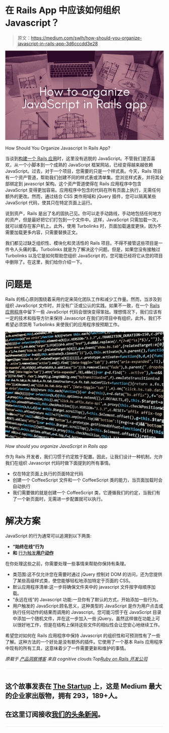 # 在 Rails App 中应该如何组织 Javascript？

> 原文：<https://medium.com/swlh/how-should-you-organize-javascript-in-rails-app-3d6cccdd3e28>

![](img/4474c1d47858408286503b079bdcad5b.png)

How Should You Organize Javascript In Rails App?

当谈到[构建一个 Rails 应用](https://www.cognitiveclouds.com/custom-software-development-services)时，这里没有逃脱的 JavaScript。不管我们是否喜欢，从一个小脚本到一个成熟的 JavaScript 框架网站，已经变得越来越依赖 JavaScript。过去，对于一个项目，您需要的只是一个样式表。今天，Rails 项目有一个资产管道，帮助我们创建不同的样式表或清单集。您浏览样式表，并将其全部绑定到 javascript 架构。这个资产管道使得在 Rails 应用程序中包含 JavaScript 变得更加容易。应用程序中包含的代码在所有页面上执行，无需任何额外的更改。然而，通过结合 CSS 类作用域和 jQuery 插件，您可以隔离某些 JavaScript 代码，使其只在特定页面上运行。

说到资产，Rails 是出了名的固执己见。你可以走手动路线，手动地包括任何地方的资产，但是最好把它们打包到一个文件中。这样，JavaScript 只需加载一次，就可以缓存在客户机上。此外，使用 Turbolinks 时，页面加载速度更快，因为不需要加载更多内容，只需要替换正文。

我们都见过缺乏组织性、模块化和灵活性的 Rails 项目。不得不接管这些项目是一件令人头痛的事。Turbolinks 就是为了解决这个问题。但是，如果您没有接触过 Turbolinks 以及它是如何帮助您组织 JavaScript 的，您可能已经将它从您的项目中删除了。在这里，我们给你介绍一下。

# 问题是

Rails 的核心原则围绕着采用约定来简化团队工作和减少工作量。然而，当涉及到组织 JavaScript 文件时，并没有广泛或公认的实践。如果不一致，在一个 [Rails 应用程序](https://www.cognitiveclouds.com/custom-software-development-services/ruby-on-rails-development-company)中留下一些 JavaScript 代码会很快变得笨拙。理想情况下，我们应该有一定的技术和指导方针来保持 Javascript 在我们的项目中有组织，此外，我们不希望必须禁用 Turbolinks 来使我们的应用程序按预期工作。

![](img/5ace383c5fc61f8f0ae2bc4b3caaf840.png)

*How should you organize JavaScript in Rails app*

作为 Rails 开发者，我们习惯于约定胜于配置。因此，让我们设计一种机制，允许我们在组织 Javascript 代码时做下面提到的所有事情。

*   仅在特定页面上执行的页面特定代码
*   创建一个 CoffeeScript 文件和一个 CoffeeScript 类的能力，当页面加载时会自动执行
*   我们需要做的就是创建一个 CoffeeScript 类，它遵循我们的约定，当我们有了一个新页面时，无需进一步配置就可以执行。

# 解决方案

JavaScript 的行为通常可以追溯到以下两类:

*   **“始终在线”行为**
*   **和** [行为触发**用户动作**](https://www.datadab.com)

在你处理这些之前，你需要处理一些事情来帮助你保持有条理。

*   类范围:这不仅允许您在需要时通过 jQuery 控制对 DOM 的访问，还为您提供了某些高级样式类，使您能够轻松地添加特定于页面的 CSS。
*   默认应用程序清单:这一步将确保文件夹中的 javascript 文件按字母顺序加载。
*   “永远在线”的 Javascript 功能:一旦你有了默认的方式，开始添加一些行为。
*   用户触发的 JavaScript:顾名思义，这种类型的 JavaScript 是作为用户点击或执行任何动作的结果而调用的 Javascript。您可能习惯于在 JavaScript 目录中添加一个随机文件，并在这一步加入一些 jQuery。虽然这样做在功能上可以很好地工作，但是在结构上保持这些文件的相似性会让您安心地继续工作。

希望您对如何在 Rails 应用程序中保持 Javascript 的组织性和可预测性有了一些了解。这种方法的一个好处是没有额外的插件。它使用了一个基本 Rails 应用程序中现有的所有工具，这意味着少了一件需要更新和维护的事情。

*原载于* [*产品洞察博客*](https://www.cognitiveclouds.com/insights/) *来自 cognitive clouds:Top*[*Ruby on Rails 开发公司*](https://www.cognitiveclouds.com/custom-software-development-services/ruby-on-rails-development-company)

![](img/731acf26f5d44fdc58d99a6388fe935d.png)

## 这个故事发表在 [The Startup](https://medium.com/swlh) 上，这是 Medium 最大的企业家出版物，拥有 293，189+人。

## 在这里订阅接收[我们的头条新闻](http://growthsupply.com/the-startup-newsletter/)。

![](img/731acf26f5d44fdc58d99a6388fe935d.png)